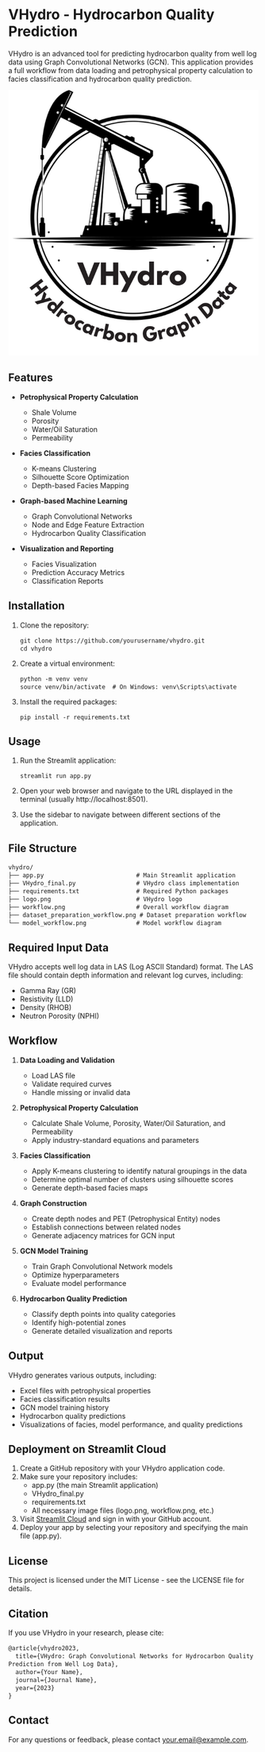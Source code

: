 # VHydro - Hydrocarbon Quality Prediction

VHydro is an advanced tool for predicting hydrocarbon quality from well log data using Graph Convolutional Networks (GCN). This application provides a full workflow from data loading and petrophysical property calculation to facies classification and hydrocarbon quality prediction.

![VHydro Logo](/src/VHydro_Logo.png)

## Features

- **Petrophysical Property Calculation**
  - Shale Volume
  - Porosity
  - Water/Oil Saturation
  - Permeability

- **Facies Classification**
  - K-means Clustering
  - Silhouette Score Optimization
  - Depth-based Facies Mapping

- **Graph-based Machine Learning**
  - Graph Convolutional Networks
  - Node and Edge Feature Extraction
  - Hydrocarbon Quality Classification

- **Visualization and Reporting**
  - Facies Visualization
  - Prediction Accuracy Metrics
  - Classification Reports

## Installation

1. Clone the repository:
   ```
   git clone https://github.com/yourusername/vhydro.git
   cd vhydro
   ```

2. Create a virtual environment:
   ```
   python -m venv venv
   source venv/bin/activate  # On Windows: venv\Scripts\activate
   ```

3. Install the required packages:
   ```
   pip install -r requirements.txt
   ```

## Usage

1. Run the Streamlit application:
   ```
   streamlit run app.py
   ```

2. Open your web browser and navigate to the URL displayed in the terminal (usually http://localhost:8501).

3. Use the sidebar to navigate between different sections of the application.

## File Structure

```
vhydro/
├── app.py                          # Main Streamlit application
├── VHydro_final.py                 # VHydro class implementation
├── requirements.txt                # Required Python packages
├── logo.png                        # VHydro logo
├── workflow.png                    # Overall workflow diagram
├── dataset_preparation_workflow.png # Dataset preparation workflow
└── model_workflow.png              # Model workflow diagram
```

## Required Input Data

VHydro accepts well log data in LAS (Log ASCII Standard) format. The LAS file should contain depth information and relevant log curves, including:

- Gamma Ray (GR)
- Resistivity (LLD)
- Density (RHOB)
- Neutron Porosity (NPHI)

## Workflow

1. **Data Loading and Validation**
   - Load LAS file
   - Validate required curves
   - Handle missing or invalid data

2. **Petrophysical Property Calculation**
   - Calculate Shale Volume, Porosity, Water/Oil Saturation, and Permeability
   - Apply industry-standard equations and parameters

3. **Facies Classification**
   - Apply K-means clustering to identify natural groupings in the data
   - Determine optimal number of clusters using silhouette scores
   - Generate depth-based facies maps

4. **Graph Construction**
   - Create depth nodes and PET (Petrophysical Entity) nodes
   - Establish connections between related nodes
   - Generate adjacency matrices for GCN input

5. **GCN Model Training**
   - Train Graph Convolutional Network models
   - Optimize hyperparameters
   - Evaluate model performance

6. **Hydrocarbon Quality Prediction**
   - Classify depth points into quality categories
   - Identify high-potential zones
   - Generate detailed visualization and reports

## Output

VHydro generates various outputs, including:

- Excel files with petrophysical properties
- Facies classification results
- GCN model training history
- Hydrocarbon quality predictions
- Visualizations of facies, model performance, and quality predictions

## Deployment on Streamlit Cloud

1. Create a GitHub repository with your VHydro application code.
2. Make sure your repository includes:
   - app.py (the main Streamlit application)
   - VHydro_final.py
   - requirements.txt
   - All necessary image files (logo.png, workflow.png, etc.)
3. Visit [Streamlit Cloud](https://streamlit.io/cloud) and sign in with your GitHub account.
4. Deploy your app by selecting your repository and specifying the main file (app.py).

## License

This project is licensed under the MIT License - see the LICENSE file for details.

## Citation

If you use VHydro in your research, please cite:

```
@article{vhydro2023,
  title={VHydro: Graph Convolutional Networks for Hydrocarbon Quality Prediction from Well Log Data},
  author={Your Name},
  journal={Journal Name},
  year={2023}
}
```

## Contact

For any questions or feedback, please contact [your.email@example.com](mailto:your.email@example.com).
